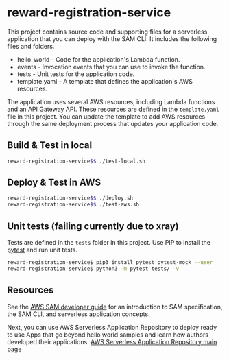 # reward-registration-service

This project contains source code and supporting files for a serverless application that you can deploy with the SAM CLI. It includes the following files and folders.

- hello_world - Code for the application's Lambda function.
- events - Invocation events that you can use to invoke the function.
- tests - Unit tests for the application code. 
- template.yaml - A template that defines the application's AWS resources.

The application uses several AWS resources, including Lambda functions and an API Gateway API. These resources are defined in the `template.yaml` file in this project. You can update the template to add AWS resources through the same deployment process that updates your application code.

## Build & Test in local
```bash
reward-registration-service$$ ./test-local.sh
```
## Deploy & Test in AWS
```bash
reward-registration-service$$ ./deploy.sh
reward-registration-service$$ ./test-aws.sh
```
## Unit tests (failing currently due to xray)

Tests are defined in the `tests` folder in this project. Use PIP to install the [pytest](https://docs.pytest.org/en/latest/) and run unit tests.

```bash
reward-registration-service$ pip3 install pytest pytest-mock --user
reward-registration-service$ python3 -m pytest tests/ -v
```

## Resources

See the [AWS SAM developer guide](https://docs.aws.amazon.com/serverless-application-model/latest/developerguide/what-is-sam.html) for an introduction to SAM specification, the SAM CLI, and serverless application concepts.

Next, you can use AWS Serverless Application Repository to deploy ready to use Apps that go beyond hello world samples and learn how authors developed their applications: [AWS Serverless Application Repository main page](https://aws.amazon.com/serverless/serverlessrepo/)
